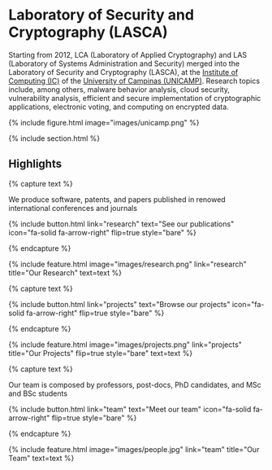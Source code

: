 ---
---

# Laboratory of Security and Cryptography (LASCA)

Starting from 2012, LCA (Laboratory of Applied Cryptography) and LAS (Laboratory of Systems Administration and Security) merged into the 
Laboratory of Security and Cryptography (LASCA), at the [Institute of Computing (IC)](https://ic.unicamp.br/) of the 
[University of Campinas (UNICAMP)](https://www.unicamp.br/). 
Research topics include, among others, malware behavior analysis, cloud security, vulnerability analysis, 
efficient and secure implementation of cryptographic applications, electronic voting, and computing on encrypted data.

{% include figure.html image="images/unicamp.png" %}

{% include section.html %}

## Highlights

{% capture text %}

We produce software, patents, and papers published in renowed international conferences and journals

{%
  include button.html
  link="research"
  text="See our publications"
  icon="fa-solid fa-arrow-right"
  flip=true
  style="bare"
%}

{% endcapture %}

{%
  include feature.html
  image="images/research.png"
  link="research"
  title="Our Research"
  text=text
%}

{% capture text %}


{%
  include button.html
  link="projects"
  text="Browse our projects"
  icon="fa-solid fa-arrow-right"
  flip=true
  style="bare"
%}

{% endcapture %}

{%
  include feature.html
  image="images/projects.png"
  link="projects"
  title="Our Projects"
  flip=true
  style="bare"
  text=text
%}

{% capture text %}

Our team is composed by professors, post-docs, PhD candidates, and MSc and BSc students

{%
  include button.html
  link="team"
  text="Meet our team"
  icon="fa-solid fa-arrow-right"
  flip=true
  style="bare"
%}

{% endcapture %}

{%
  include feature.html
  image="images/people.jpg"
  link="team"
  title="Our Team"
  text=text
%}

